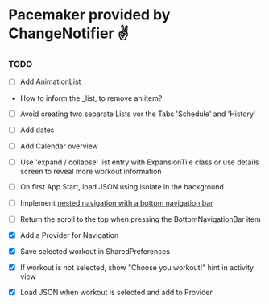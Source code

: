 # Pacemaker provided by ChangeNotifier ✌️

### TODO

- [ ]  Add AnimationList
  - How to inform the _list, to remove an item?
- [ ]  Avoid creating two separate Lists vor the Tabs 'Schedule' and 'History'
- [ ]  Add dates
- [ ]  Add Calendar overview
- [ ]  Use 'expand / collapse' list entry with ExpansionTile class or use details screen to reveal more workout information
- [ ]  On first App Start, load JSON using isolate in the background
- [ ]  Implement [nested navigation with a bottom navigation bar](https://medium.com/@Mr_Pepe/navigation-with-a-bottom-navigation-bar-using-flutter-d3c5086fbcdc)
- [ ]  Return the scroll to the top when pressing the BottomNavigationBar item

- [x] Add a Provider for Navigation
- [x] Save selected workout in SharedPreferences
- [x] If workout is not selected, show "Choose you workout!" hint in activity view
- [x] Load JSON when workout is selected and add to Provider  
